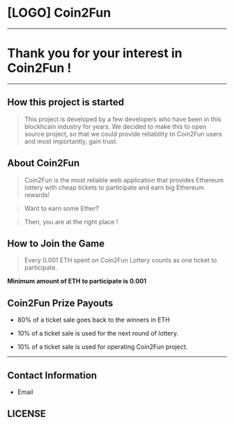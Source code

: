 # [LOGO] Coin2Fun

---

# Thank you for your interest in Coin2Fun !

---

## How this project is started 

>This project is developed by a few developers who have been in this blockhcain 
>industry for years. We decided to make this to open source project, so that we 
>could provide reliability to Coin2Fun users and most importantly, gain trust.


## About Coin2Fun

>Coin2Fun is the most reliable web application that provides 
>Ethereum lottery with cheap tickets to participate and earn big Ethereum rewards! 

> Want to earn some Ether? 

> Then, you are at the right place ! 

## How to Join the Game

>Every 0.001 ETH spent on Coin2Fun Lottery counts as one ticket to participate.

**Minimum amount of ETH to participate is 0.001**


## Coin2Fun Prize Payouts

* 80% of a ticket sale goes back to the winners in ETH

* 10% of a ticket sale is used for the next round of lottery.

* 10% of a ticket sale is used for operating Coin2Fun project.


---

## Contact Information

* Email



## LICENSE

